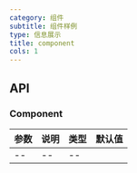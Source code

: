 ```yaml
---
category: 组件
subtitle: 组件样例
type: 信息展示
title: component
cols: 1
---
```


## API
### Component

| 参数 | 说明 | 类型 | 默认值 |
| --- | --- | --- | --- |
| --|--|--| |





